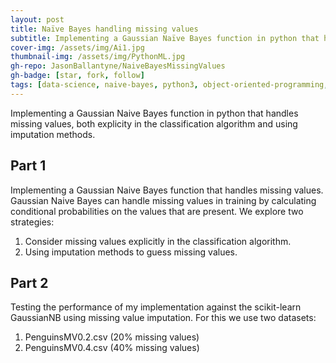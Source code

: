 ```yaml
---
layout: post
title: Naïve Bayes handling missing values
subtitle: Implementing a Gaussian Naïve Bayes function in python that handles missing values
cover-img: /assets/img/Ai1.jpg
thumbnail-img: /assets/img/PythonML.jpg
gh-repo: JasonBallantyne/NaiveBayesMissingValues
gh-badge: [star, fork, follow]
tags: [data-science, naive-bayes, python3, object-oriented-programming, sklearn]
---
```

Implementing a Gaussian Naive Bayes function in python that handles missing values, both explicity in the classification algorithm and using imputation methods.

## Part 1
Implementing a Gaussian Naive Bayes function that handles missing values. Gaussian Naive Bayes can handle missing values in training by calculating conditional probabilities on the values that are present. We explore two strategies:
1. Consider missing values explicitly in the classification algorithm.
2. Using imputation methods to guess missing values.

## Part 2
Testing the performance of my implementation against the scikit-learn GaussianNB using missing value imputation. For this we use two datasets:
1. PenguinsMV0.2.csv (20% missing values)
2. PenguinsMV0.4.csv (40% missing values)
